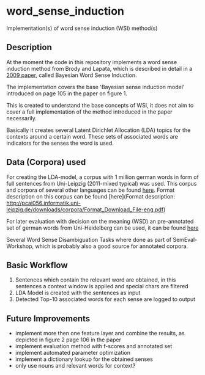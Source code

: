 # word_sense_induction
Implementation(s) of word sense induction (WSI) method(s)

## Description
At the moment the code in this repository implements a word sense induction method from Brody and Lapata, 
which is described in detail in a [2009 paper](https://dl.acm.org/citation.cfm?id=1609078), called Bayesian Word Sense Induction. 

The implementation covers the base 'Bayesian sense induction model' introduced on page 105 in the paper on figure 1. 

This is created to understand the base concepts of WSI, it does not aim to cover a full implementation of the method 
introduced in the paper necessarily. 

Basically it creates several Latent Dirichlet Allocation (LDA) topics for the contexts around a certain word. 
These sets of associated words are indicators for the senses the word is used. 

## Data (Corpora) used
For creating the LDA-model, a corpus with 1 million german words in form of full sentences from Uni-Leipzig (2011-mixed typical)
was used. This corpus and corpora of several other languages can be found [here](http://wortschatz.uni-leipzig.de/en/download/).
Format description on this corpus can be found [here](Format description: http://pcai056.informatik.uni-leipzig.de/downloads/corpora/Format_Download_File-eng.pdf)

For later evaluation with decision on the meaning (WSD) an pre-annotated set of german words from Uni-Heidelberg can be used, 
it can be found [here](http://projects.cl.uni-heidelberg.de/dewsd/files.shtml#gold)

Several Word Sense Disambiguation Tasks where done as part of SemEval-Workshop, which is probably also a good source 
for annotated corpora. 

## Basic Workflow
1. Sentences which contain the relevant word are obtained, in this sentences a context window is applied and special chars are filtered
2. LDA Model is created with the sentences as input 
3. Detected Top-10 associated words for each sense are logged to output 

## Future Improvements
- implement more then one feature layer and combine the results, as depicted in figure 2 page 106 in the paper
- implement evaluation method with f-scores and annotated set
- implement automated parameter optimization
- implement a dictionary lookup for the obtained senses 
- only use nouns and relevant words for context?